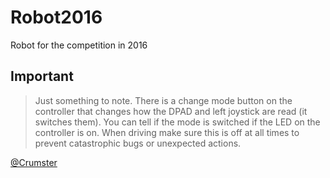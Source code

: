 # Robot2016
Robot for the competition in 2016

## Important
> Just something to note. There is a change mode button on the controller that changes how the DPAD and left joystick are read (it switches them). You can tell if the mode is switched if the LED on the controller is on.
When driving make sure this is off at all times to prevent catastrophic bugs or unexpected actions.

[@Crumster](https://github.com/Crumster)
